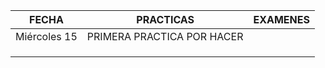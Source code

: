 
| FECHA        | PRACTICAS                  | EXAMENES |
| ------------ | -------------------------- | -------- |
| Miércoles 15 | PRIMERA PRACTICA POR HACER |          |
|              |                            |          |
|              |                            |          |
|              |                            |          |

